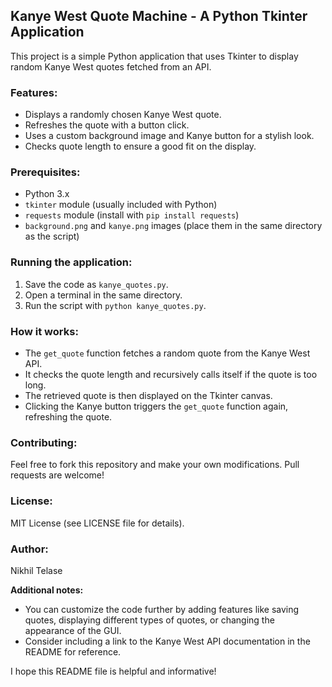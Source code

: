 ## Kanye West Quote Machine - A Python Tkinter Application

This project is a simple Python application that uses Tkinter to display random Kanye West quotes fetched from an API.

### Features:

* Displays a randomly chosen Kanye West quote.
* Refreshes the quote with a button click.
* Uses a custom background image and Kanye button for a stylish look.
* Checks quote length to ensure a good fit on the display.

### Prerequisites:

* Python 3.x
* `tkinter` module (usually included with Python)
* `requests` module (install with `pip install requests`)
* `background.png` and `kanye.png` images (place them in the same directory as the script)

### Running the application:

1. Save the code as `kanye_quotes.py`.
2. Open a terminal in the same directory.
3. Run the script with `python kanye_quotes.py`.

### How it works:

* The `get_quote` function fetches a random quote from the Kanye West API.
* It checks the quote length and recursively calls itself if the quote is too long.
* The retrieved quote is then displayed on the Tkinter canvas.
* Clicking the Kanye button triggers the `get_quote` function again, refreshing the quote.

### Contributing:

Feel free to fork this repository and make your own modifications. Pull requests are welcome!

### License:

MIT License (see LICENSE file for details).

### Author:

Nikhil Telase

**Additional notes:**

* You can customize the code further by adding features like saving quotes, displaying different types of quotes, or changing the appearance of the GUI.
* Consider including a link to the Kanye West API documentation in the README for reference.

I hope this README file is helpful and informative!
